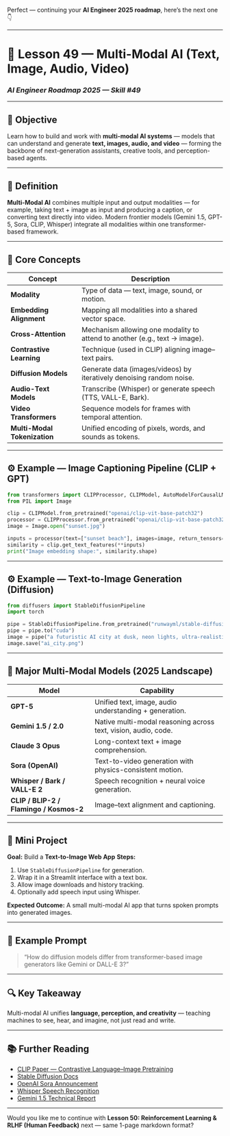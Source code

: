 Perfect — continuing your **AI Engineer 2025 roadmap**, here’s the next one 👇

---

# 🎨 Lesson 49 — Multi-Modal AI (Text, Image, Audio, Video)

### *AI Engineer Roadmap 2025 — Skill #49*

---

## 🎯 Objective

Learn how to build and work with **multi-modal AI systems** — models that can understand and generate **text, images, audio, and video** — forming the backbone of next-generation assistants, creative tools, and perception-based agents.

---

## 🧩 Definition

**Multi-Modal AI** combines multiple input and output modalities — for example, taking text + image as input and producing a caption, or converting text directly into video.
Modern frontier models (Gemini 1.5, GPT-5, Sora, CLIP, Whisper) integrate all modalities within one transformer-based framework.

---

## 🧠 Core Concepts

| Concept                      | Description                                                                |
| ---------------------------- | -------------------------------------------------------------------------- |
| **Modality**                 | Type of data — text, image, sound, or motion.                              |
| **Embedding Alignment**      | Mapping all modalities into a shared vector space.                         |
| **Cross-Attention**          | Mechanism allowing one modality to attend to another (e.g., text → image). |
| **Contrastive Learning**     | Technique (used in CLIP) aligning image–text pairs.                        |
| **Diffusion Models**         | Generate data (images/videos) by iteratively denoising random noise.       |
| **Audio-Text Models**        | Transcribe (Whisper) or generate speech (TTS, VALL-E, Bark).               |
| **Video Transformers**       | Sequence models for frames with temporal attention.                        |
| **Multi-Modal Tokenization** | Unified encoding of pixels, words, and sounds as tokens.                   |

---

## ⚙️ Example — Image Captioning Pipeline (CLIP + GPT)

```python
from transformers import CLIPProcessor, CLIPModel, AutoModelForCausalLM, AutoTokenizer
from PIL import Image

clip = CLIPModel.from_pretrained("openai/clip-vit-base-patch32")
processor = CLIPProcessor.from_pretrained("openai/clip-vit-base-patch32")
image = Image.open("sunset.jpg")

inputs = processor(text=["sunset beach"], images=image, return_tensors="pt")
similarity = clip.get_text_features(**inputs)
print("Image embedding shape:", similarity.shape)
```

---

## ⚙️ Example — Text-to-Image Generation (Diffusion)

```python
from diffusers import StableDiffusionPipeline
import torch

pipe = StableDiffusionPipeline.from_pretrained("runwayml/stable-diffusion-v1-5", torch_dtype=torch.float16)
pipe = pipe.to("cuda")
image = pipe("a futuristic AI city at dusk, neon lights, ultra-realistic").images[0]
image.save("ai_city.png")
```

---

## 🧱 Major Multi-Modal Models (2025 Landscape)

| Model                                   | Capability                                                     |
| --------------------------------------- | -------------------------------------------------------------- |
| **GPT-5**                               | Unified text, image, audio understanding + generation.         |
| **Gemini 1.5 / 2.0**                    | Native multi-modal reasoning across text, vision, audio, code. |
| **Claude 3 Opus**                       | Long-context text + image comprehension.                       |
| **Sora (OpenAI)**                       | Text-to-video generation with physics-consistent motion.       |
| **Whisper / Bark / VALL-E 2**           | Speech recognition + neural voice generation.                  |
| **CLIP / BLIP-2 / Flamingo / Kosmos-2** | Image–text alignment and captioning.                           |

---

## 📘 Mini Project

**Goal:** Build a **Text-to-Image Web App**
**Steps:**

1. Use `StableDiffusionPipeline` for generation.
2. Wrap it in a Streamlit interface with a text box.
3. Allow image downloads and history tracking.
4. Optionally add speech input using Whisper.

**Expected Outcome:**
A small multi-modal AI app that turns spoken prompts into generated images.

---

## 🧠 Example Prompt

> “How do diffusion models differ from transformer-based image generators like Gemini or DALL-E 3?”

---

## 🔍 Key Takeaway

Multi-modal AI unifies **language, perception, and creativity** — teaching machines to see, hear, and imagine, not just read and write.

---

## 📚 Further Reading

* [CLIP Paper — Contrastive Language–Image Pretraining](https://arxiv.org/abs/2103.00020)
* [Stable Diffusion Docs](https://huggingface.co/docs/diffusers)
* [OpenAI Sora Announcement](https://openai.com/sora)
* [Whisper Speech Recognition](https://github.com/openai/whisper)
* [Gemini 1.5 Technical Report](https://deepmind.google/discover/blog/gemini-1-5/)

---

Would you like me to continue with **Lesson 50: Reinforcement Learning & RLHF (Human Feedback)** next — same 1-page markdown format?
